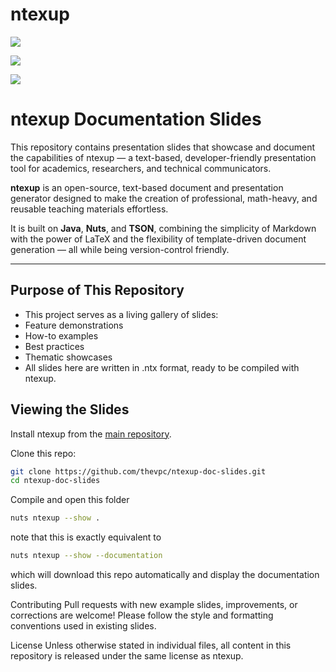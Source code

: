 # ntexup


![](documentation/website/splash.png)

![](documentation/website/ex02.png)

![](documentation/website/ex03.png)

# ntexup Documentation Slides

This repository contains presentation slides that showcase and document the capabilities of ntexup — a text-based, developer-friendly presentation tool for academics, researchers, and technical communicators.

**ntexup** is an open-source, text-based document and presentation generator designed to make the creation of professional, math-heavy, and reusable teaching materials effortless.

It is built on **Java**, **Nuts**, and **TSON**, combining the simplicity of Markdown with the power of LaTeX and the flexibility of template-driven document generation — all while being version-control friendly.

---

## Purpose of This Repository
- This project serves as a living gallery of slides:
- Feature demonstrations
- How-to examples
- Best practices
- Thematic showcases
- All slides here are written in .ntx format, ready to be compiled with ntexup.

## **Viewing the Slides**

Install ntexup from the [main repository](https://github.com/thevpc/ntexup.git).

Clone this repo:

```bash
git clone https://github.com/thevpc/ntexup-doc-slides.git
cd ntexup-doc-slides
```

Compile and open this folder

```bash
nuts ntexup --show .
```

note that this is exactly equivalent to

```bash
nuts ntexup --show --documentation
```

which will download this repo automatically and display the documentation slides.


Contributing
Pull requests with new example slides, improvements, or corrections are welcome!
Please follow the style and formatting conventions used in existing slides.

License
Unless otherwise stated in individual files, all content in this repository is released under the same license as ntexup.

